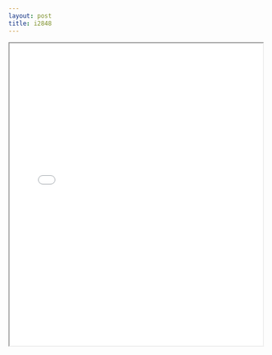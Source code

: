 ```yaml
---
layout: post
title: i2848
---
```


<div class="pdf-container">
<iframe src="/ea/assets/pdfs/pub.n.ins/i2848.pdf" height="600" width="100%" allowFullScreen="true"></iframe>
</div>

